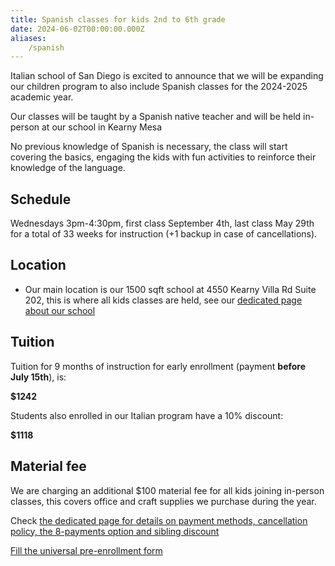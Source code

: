 ```yaml
---
title: Spanish classes for kids 2nd to 6th grade
date: 2024-06-02T00:00:00.000Z
aliases:
    /spanish
---
```


Italian school of San Diego is excited to announce that we will be expanding our children program to also include Spanish classes for the 2024-2025 academic year.

Our classes will be taught by a Spanish native teacher and will be held in-person at our school in Kearny Mesa

No previous knowledge of Spanish is necessary, the class will start covering the basics, engaging the kids with fun activities to reinforce their knowledge of the language.

## Schedule

Wednesdays 3pm-4:30pm, first class September 4th, last class May 29th for a total of 33 weeks for instruction (+1 backup in case of cancellations).

## Location

* Our main location is our 1500 sqft school at 4550 Kearny Villa Rd Suite 202, this is where all kids classes are held, see our [dedicated page about our school](/location)

## Tuition

Tuition for 9 months of instruction for early enrollment (payment **before July 15th**), is:

**$1242**

Students also enrolled in our Italian program have a 10% discount:

**$1118**

## Material fee

We are charging an additional $100 material fee for all kids joining in-person classes, this covers office and craft supplies we purchase during the year.

Check [the dedicated page for details on payment methods, cancellation policy, the 8-payments option and sibling discount](/tuition-payment)

<div class="tc">
<a href="https://docs.google.com/forms/d/e/1FAIpQLSd4sac0Y2wdTd9gm2AF1Y9uuVPPyJzHfHEphJPA1iYPkrP43g/viewform?usp=sf_link" class="btn raise">Fill the universal pre-enrollment form</a>
</div>
